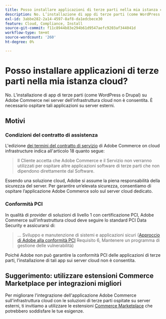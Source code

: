 ```yaml
---
title: Posso installare applicazioni di terze parti nella mia istanza cloud?
description: No. L’installazione di app di terze parti (come WordPress o Drupal) su Adobe Commerce nei server dell’infrastruttura cloud non è consentita. È necessario ospitare tali applicazioni su server esterni.
exl-id: 3abbe282-2a14-4597-8af8-da1edcbece30
feature: Cloud, Compliance, Install
source-git-commit: f11c8944b83e294b61d9547aefc9203af344041d
workflow-type: tm+mt
source-wordcount: '260'
ht-degree: 0%

---
```


# Posso installare applicazioni di terze parti nella mia istanza cloud?

No. L’installazione di app di terze parti (come WordPress o Drupal) su Adobe Commerce nei server dell’infrastruttura cloud non è consentita. È necessario ospitare tali applicazioni su server esterni.

## Motivi

### Condizioni del contratto di assistenza

L&#39;edizione [dei termini del contratto di servizio](https://magento.com/legal/terms/cloud-terms) di Adobe Commerce on cloud infrastructure indica all&#39;articolo 18 quanto segue:

> Il Cliente accetta che Adobe Commerce e il Servizio non verranno utilizzati per ospitare altre applicazioni software di terze parti che non dipendono direttamente dal Software.

Essendo una soluzione cloud, Adobe si assume la piena responsabilità della sicurezza del server. Per garantire un’elevata sicurezza, consentiamo di ospitare l’applicazione Adobe Commerce solo sul server cloud dedicato.

### Conformità PCI

In qualità di provider di soluzioni di livello 1 con certificazione PCI, Adobe Commerce sull’infrastruttura cloud deve seguire lo standard PCI Data Security e assicurarsi di:

>... Sviluppo e manutenzione di sistemi e applicazioni sicuri
> ([Approccio di Adobe alla conformità PCI](https://magento.com/pci-compliance) Requisito 6, Mantenere un programma di gestione delle vulnerabilità)

Poiché Adobe non può garantire la conformità PCI delle applicazioni di terze parti, l’installazione di tali app sui server cloud non è consentita.

## Suggerimento: utilizzare estensioni Commerce Marketplace per integrazioni migliori

Per migliorare l&#39;integrazione dell&#39;applicazione Adobe Commerce sull&#39;infrastruttura cloud con le soluzioni di terze parti ospitate su server esterni, ti invitiamo a utilizzare le estensioni [Commerce Marketplace](https://marketplace.magento.com) che potrebbero soddisfare le tue esigenze.
